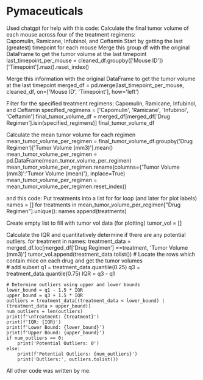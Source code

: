 # Pymaceuticals

Used chatgpt for help with this code:
 Calculate the final tumor volume of each mouse across four of the treatment regimens:  
 Capomulin, Ramicane, Infubinol, and Ceftamin
 Start by getting the last (greatest) timepoint for each mouse
 Merge this group df with the original DataFrame to get the tumor volume at the last timepoint
last_timepoint_per_mouse = cleaned_df.groupby(['Mouse ID'])['Timepoint'].max().reset_index()

 Merge this information with the original DataFrame to get the tumor volume at the last timepoint
merged_df = pd.merge(last_timepoint_per_mouse, cleaned_df, on=['Mouse ID', 'Timepoint'], how='left')

 Filter for the specified treatment regimens: Capomulin, Ramicane, Infubinol, and Ceftamin
specified_regimens = ['Capomulin', 'Ramicane', 'Infubinol', 'Ceftamin']
final_tumor_volume_df = merged_df[merged_df['Drug Regimen'].isin(specified_regimens)]
final_tumor_volume_df

 Calculate the mean tumor volume for each regimen
mean_tumor_volume_per_regimen = final_tumor_volume_df.groupby('Drug Regimen')['Tumor Volume (mm3)'].mean()
mean_tumor_volume_per_regimen = pd.DataFrame(mean_tumor_volume_per_regimen)
mean_tumor_volume_per_regimen.rename(columns={'Tumor Volume (mm3)':'Tumor Volume (mean)'}, inplace=True)
mean_tumor_volume_per_regimen = mean_tumor_volume_per_regimen.reset_index()

and this code:
 Put treatments into a list for for loop (and later for plot labels)
names = []
for treatments in mean_tumor_volume_per_regimen["Drug Regimen"].unique():
    names.append(treatments)

 Create empty list to fill with tumor vol data (for plotting)
tumor_vol = []

 Calculate the IQR and quantitatively determine if there are any potential outliers. 
for treatment in names:
    treatment_data = merged_df.loc[merged_df['Drug Regimen'] ==treatment, 'Tumor Volume (mm3)']
    tumor_vol.append(treatment_data.tolist())
    # Locate the rows which contain mice on each drug and get the tumor volumes  
    # add subset 
    q1 = treatment_data.quantile(0.25)
    q3 = treatment_data.quantile(0.75)
    IQR = q3 - q1

    # Determine outliers using upper and lower bounds
    lower_bound = q1 - 1.5 * IQR
    upper_bound = q3 + 1.5 * IQR
    outliers = treatment_data[(treatment_data < lower_bound) | (treatment_data > upper_bound)]
    num_outliers = len(outliers)
    print(f'\nTreatment: {treatment}')
    print(f'IQR: {IQR}')
    print(f'Lower Bound: {lower_bound}')
    print(f'Upper Bound: {upper_bound}')
    if num_outliers == 0:
        print('Potential Outliers: 0')
    else:
        print(f'Potential Outliers: {num_outliers}')
        print('Outliers:', outliers.tolist())

All other code was written by me.
